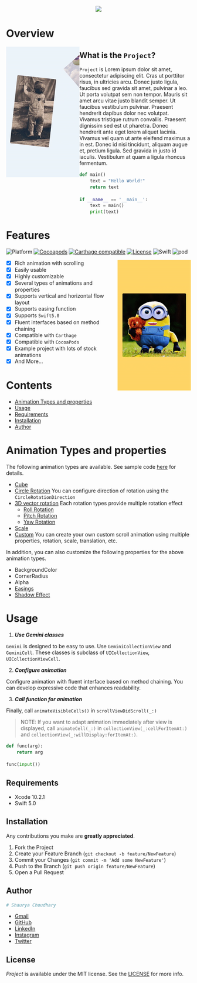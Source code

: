 <p align="center">
  <img src="https://github.com/shoheiyokoyama/Assets/blob/master/Gemini/logo.png" width="500">
</p>

# Overview

<img src="https://github.com/shoheiyokoyama/Assets/blob/master/Gemini/demo-circle-rotation.gif" align="left">

## What is the `Project`?

`Project` is Lorem ipsum dolor sit amet, consectetur adipiscing elit. Cras ut porttitor risus, in ultricies arcu. Donec justo ligula, faucibus sed gravida sit
amet, pulvinar a leo. Ut porta volutpat sem non tempor. Mauris sit amet arcu vitae justo blandit semper. Ut faucibus vestibulum pulvinar.
Praesent hendrerit dapibus dolor nec volutpat. Vivamus tristique rutrum convallis. Praesent dignissim sed est ut pharetra. Donec
hendrerit ante eget lorem aliquet lacinia. Vivamus vel quam ut ante eleifend maximus a in est. Donec id nisi tincidunt, aliquam augue et,
pretium ligula. Sed gravida in justo id iaculis. Vestibulum at quam a ligula rhoncus fermentum.

```python
def main()
    text = "Hello World!"
    return text

if __name__ == '__main__':
    text = main()
    print(text)
```

# Features

![Platform](http://img.shields.io/badge/platform-ios-blue.svg?style=flat
)
[![Cocoapods](https://img.shields.io/badge/Cocoapods-compatible-brightgreen.svg)](https://img.shields.io/badge/Cocoapods-compatible-brightgreen.svg)
[![Carthage compatible](https://img.shields.io/badge/Carthage-Compatible-brightgreen.svg?style=flat)](https://github.com/Carthage/Carthage)
[![License](http://img.shields.io/badge/license-MIT-lightgrey.svg?style=flat
)](http://mit-license.org)
![Swift](https://img.shields.io/badge/swift-5.0-orange.svg)
![pod](https://img.shields.io/badge/pod-v1.4.0-red.svg)

<img src="https://github.com/shoheiyokoyama/Assets/blob/master/Gemini/demo-yaw-rotation.gif" align="right">

- [x] Rich animation with scrolling
- [x] Easily usable
- [x] Highly customizable
- [x] Several types of animations and properties
- [x] Supports vertical and horizontal flow layout
- [x] Supports easing function
- [x] Supports `Swift5.0`
- [x] Fluent interfaces based on method chaining
- [x] Compatible with `Carthage`
- [x] Compatible with `CocoaPods`
- [x] Example project with lots of stock animations
- [x] And More...

# Contents
- [Animation Types and properties](#anmation-types)
- [Usage](#usage)
- [Requirements](#requirements)
- [Installation](#installation)
- [Author](#author)

# <a name="anmation-types"> Animation Types and properties

The following animation types are available. See sample code [here](https://github.com/shoheiyokoyama/Gemini/tree/master/Example/Gemini) for details.

- [Cube](#cube)
- [Circle Rotation](#circle-rotation) You can configure direction of rotation using the `CircleRotationDirection`
- [3D vector rotation](#3d-vector-rotation) Each rotation types provide multiple rotation effect
  - [Roll Rotation](#roll-rotation)
  - [Pitch Rotation](#pitch-rotation)
  - [Yaw Rotation](#yaw-rotation)
- [Scale](#scale)
- [Custom](#custom) You can create your own custom scroll animation using multiple properties, rotation, scale, translation, etc.

In addition, you can also customize the following properties for the above animation types.

- BackgroundColor
- CornerRadius
- Alpha
- [Easings](#easing-function)
- [Shadow Effect](#shadow-effect)

# <a name="usage"> Usage

1. ***Use Gemini classes***

`Gemini` is designed to be easy to use. Use `GeminiCollectionView` and `GeminiCell`. These classes is subclass of `UICollectionView`, `UICollectionViewCell`.

2. ***Configure animation***

Configure animation with fluent interface based on method chaining. You can develop expressive code that enhances readability.

3. ***Call function for animation***

Finally, call `animateVisibleCells()` in `scrollViewDidScroll(_:)`

> NOTE: If you want to adapt animation immediately after view is displayed, call `animateCell(_:)` in `collectionView(_:cellForItemAt:)` and `collectionView(_:willDisplay:forItemAt:)`.

```python
def func(arg):
    return arg

func(input())
```

## <a name="requirements"> Requirements

- Xcode 10.2.1
- Swift 5.0

## <a name="installation"> Installation

Any contributions you make are **greatly appreciated**.

1. Fork the Project
2. Create your Feature Branch (`git checkout -b feature/NewFeature`)
3. Commit your Changes (`git commit -m 'Add some NewFeature'`)
4. Push to the Branch (`git push origin feature/NewFeature`)
5. Open a Pull Request

## <a name="author"> Author

```python
# Shaurya Choudhary
```

- [Gmail](mailto:shaurya.src@gmail.com)
- [GitHub](https://github.com/shoheiyokoyama)
- [LinkedIn](https://www.linkedin.com/in/shaurya-src/)
- [Instagram](https://www.instagram.com/shaurya_src/)
- [Twitter](https://twitter.com/shaurya_src)

## License

*Project* is available under the MIT license. See the [LICENSE](https://github.com/shaurya-src/repo-template/blob/main/LICENSE) for more info.
